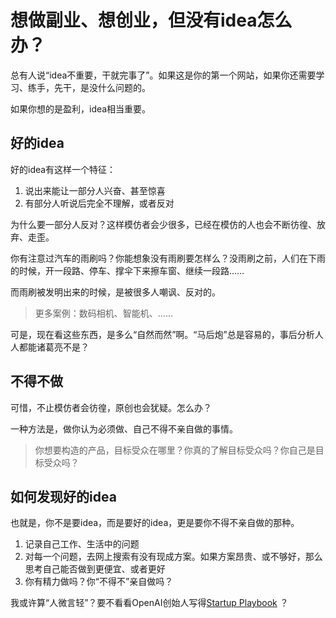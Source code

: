 # 想做副业、想创业，但没有idea怎么办？

总有人说“idea不重要，干就完事了”。如果这是你的第一个网站，如果你还需要学习、练手，先干，是没什么问题的。

如果你想的是盈利，idea相当重要。

## 好的idea

好的idea有这样一个特征：

1. 说出来能让一部分人兴奋、甚至惊喜
2. 有部分人听说后完全不理解，或者反对

为什么要一部分人反对？这样模仿者会少很多，已经在模仿的人也会不断彷徨、放弃、走歪。

你有注意过汽车的雨刷吗？你能想象没有雨刷要怎样么？没雨刷之前，人们在下雨的时候，开一段路、停车、撑伞下来擦车窗、继续一段路……

而雨刷被发明出来的时候，是被很多人嘲讽、反对的。

> 更多案例：数码相机、智能机、……

可是，现在看这些东西，是多么“自然而然”啊。“马后炮”总是容易的，事后分析人人都能诸葛亮不是？

## 不得不做

可惜，不止模仿者会彷徨，原创也会犹疑。怎么办？

一种方法是，做你认为必须做、自己不得不亲自做的事情。

> 你想要构造的产品，目标受众在哪里？你真的了解目标受众吗？你自己是目标受众吗？

## 如何发现好的idea

也就是，你不是要idea，而是要好的idea，更是要你不得不亲自做的那种。

1. 记录自己工作、生活中的问题
2. 对每一个问题，去网上搜索有没有现成方案。如果方案昂贵、或不够好，那么思考自己能否做到更便宜、或者更好
3. 你有精力做吗？你“不得不”亲自做吗？

我或许算“人微言轻”？要不看看OpenAI创始人写得[Startup Playbook](https://playbook.samaltman.com/) ？
